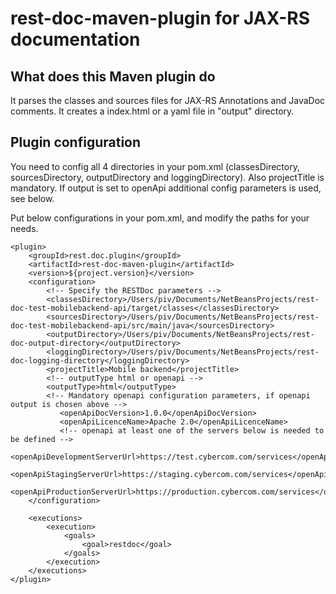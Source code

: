 # rest-doc-maven-plugin for JAX-RS documentation

## What does this Maven plugin do

It parses the classes and sources files for JAX-RS Annotations and JavaDoc comments.
It creates a index.html or a yaml file in "output" directory.

## Plugin configuration

You need to config all 4 directories in your pom.xml (classesDirectory, sourcesDirectory, outputDirectory and loggingDirectory).
Also projectTitle is mandatory.
If output is set to openApi additional config parameters is used, see below.

Put below configurations in your pom.xml, and modify the paths for your needs.

```
<plugin>
    <groupId>rest.doc.plugin</groupId>
    <artifactId>rest-doc-maven-plugin</artifactId>
    <version>${project.version}</version>
    <configuration>
        <!-- Specify the RESTDoc parameters -->
        <classesDirectory>/Users/piv/Documents/NetBeansProjects/rest-doc-test-mobilebackend-api/target/classes</classesDirectory>
        <sourcesDirectory>/Users/piv/Documents/NetBeansProjects/rest-doc-test-mobilebackend-api/src/main/java</sourcesDirectory>
        <outputDirectory>/Users/piv/Documents/NetBeansProjects/rest-doc-output-directory</outputDirectory>
        <loggingDirectory>/Users/piv/Documents/NetBeansProjects/rest-doc-logging-directory</loggingDirectory>
        <projectTitle>Mobile backend</projectTitle>
        <!-- outputType html or openapi -->
        <outputType>html</outputType>
        <!-- Mandatory openapi configuration parameters, if openapi output is chosen above -->
           <openApiDocVersion>1.0.0</openApiDocVersion>
           <openApiLicenceName>Apache 2.0</openApiLicenceName>
           <!-- openapi at least one of the servers below is needed to be defined -->
           <openApiDevelopmentServerUrl>https://test.cybercom.com/services</openApiDevelopmentServerUrl>
           <openApiStagingServerUrl>https://staging.cybercom.com/services</openApiStagingServerUrl>
           <openApiProductionServerUrl>https://production.cybercom.com/services</openApiProductionServerUrl>
    </configuration>

    <executions>
        <execution>
            <goals>
                <goal>restdoc</goal>
            </goals>
        </execution>
    </executions>
</plugin>
```